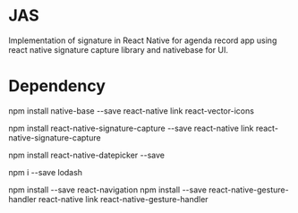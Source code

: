# JAS
Implementation of signature in React Native for agenda record app using react native signature capture library and nativebase for UI.

# Dependency
npm install native-base --save
react-native link react-vector-icons

npm install react-native-signature-capture --save
react-native link react-native-signature-capture

npm install react-native-datepicker --save

npm i --save lodash

npm install --save react-navigation
npm install --save react-native-gesture-handler
react-native link react-native-gesture-handler

